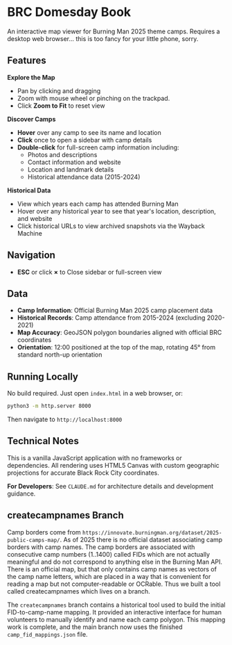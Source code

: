# BRC Domesday Book

An interactive map viewer for Burning Man 2025 theme camps. Requires a desktop web browser... this is too fancy for your little phone, sorry.

## Features

**Explore the Map**
- Pan by clicking and dragging
- Zoom with mouse wheel or pinching on the trackpad.
- Click **Zoom to Fit** to reset view

**Discover Camps**
- **Hover** over any camp to see its name and location
- **Click** once to open a sidebar with camp details
- **Double-click** for full-screen camp information including:
  - Photos and descriptions
  - Contact information and website
  - Location and landmark details
  - Historical attendance data (2015-2024)

**Historical Data**
- View which years each camp has attended Burning Man
- Hover over any historical year to see that year's location, description, and website
- Click historical URLs to view archived snapshots via the Wayback Machine

## Navigation

- **ESC** or click **×** to Close sidebar or full-screen view

## Data

- **Camp Information**: Official Burning Man 2025 camp placement data
- **Historical Records**: Camp attendance from 2015-2024 (excluding 2020-2021)
- **Map Accuracy**: GeoJSON polygon boundaries aligned with official BRC coordinates
- **Orientation**: 12:00 positioned at the top of the map, rotating 45° from standard north-up orientation

## Running Locally

No build required. Just open `index.html` in a web browser, or:

```bash
python3 -m http.server 8000
```

Then navigate to `http://localhost:8000`

## Technical Notes

This is a vanilla JavaScript application with no frameworks or dependencies. All rendering uses HTML5 Canvas with custom geographic projections for accurate Black Rock City coordinates.

**For Developers**: See `CLAUDE.md` for architecture details and development guidance.

## createcampnames Branch

Camp borders come from `https://innovate.burningman.org/dataset/2025-public-camps-map/`. As of 2025 there is no official dataset associating camp borders with camp names. The camp borders are associated with consecutive camp numbers (1..1400) called FIDs which are not actually meaningful and do not correspond to anything else in the Burning Man API. There is an official map, but that only contains camp names as vectors of the camp name letters, which are placed in a way that is convenient for reading a map but not computer-readable or OCRable. Thus we built a tool called createcampnames which lives on a branch.

The `createcampnames` branch contains a historical tool used to build the initial FID-to-camp-name mapping. It provided an interactive interface for human volunteers to manually identify and name each camp polygon. This mapping work is complete, and the main branch now uses the finished `camp_fid_mappings.json` file.